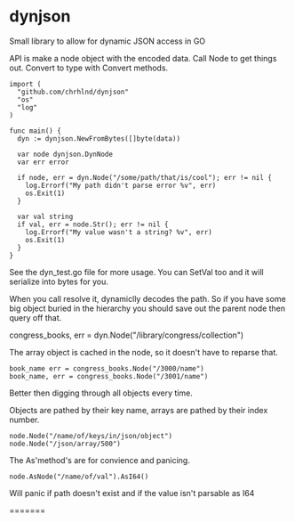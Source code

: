 dynjson
=======

Small library to allow for dynamic JSON access in GO


API is make a node object with the encoded data. Call Node to get things out. Convert to type with Convert methods.
```
import (
  "github.com/chrhlnd/dynjson"
  "os"
  "log"
)

func main() {
  dyn := dynjson.NewFromBytes([]byte(data))
  
  var node dynjson.DynNode
  var err error
  
  if node, err = dyn.Node("/some/path/that/is/cool"); err != nil {
    log.Errorf("My path didn't parse error %v", err)
    os.Exit(1)
  }
  
  var val string
  if val, err = node.Str(); err != nil {
    log.Errorf("My value wasn't a string? %v", err)
    os.Exit(1)
  }
}
```
See the dyn_test.go file for more usage. You can SetVal too and it will serialize into bytes for you.

When you call resolve it, dynamiclly decodes the path. So if you have some big object buried in the hierarchy you should save out
the parent node then query off that.

congress_books, err = dyn.Node("/library/congress/collection")

The array object is cached in the node, so it doesn't have to reparse that.
```
book_name err = congress_books.Node("/3000/name")
book_name, err = congress_books.Node("/3001/name") 
```
Better then digging through all objects every time.

Objects are pathed by their key name, arrays are pathed by their index number.
```
node.Node("/name/of/keys/in/json/object")
node.Node("/json/array/500")

```

The As'method's are for convience and panicing.


```
node.AsNode("/name/of/val").AsI64()
```

Will panic if path doesn't exist and if the value isn't parsable as I64

=======

